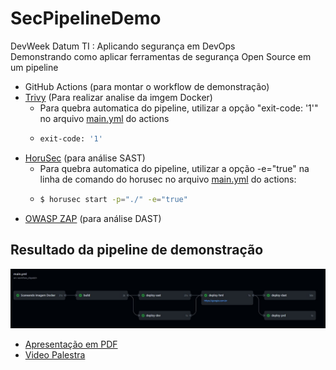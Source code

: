 # SecPipelineDemo

DevWeek Datum TI : Aplicando segurança em DevOps <br>
Demonstrando como aplicar ferramentas de segurança Open Source em um pipeline <br>

* GitHub Actions (para montar o workflow de demonstração)
* [Trivy](https://github.com/aquasecurity/trivy) (Para realizar analise da imgem Docker)
  * Para quebra automatica do pipeline, utilizar a opção "exit-code: '1'" no arquivo [main.yml](https://github.com/crypto-br/SecPipelineDemo/blob/main/.github/workflows/main.yml) do actions
  * ```sh
    exit-code: '1'
    ```
* [HoruSec](https://horusec.io/site/) (para análise SAST)
  * Para quebra automatica do pipeline, utilizar a opção  -e="true" na linha de comando do horusec no arquivo [main.yml](https://github.com/crypto-br/SecPipelineDemo/blob/main/.github/workflows/main.yml) do actions:
  * ```sh
    $ horusec start -p="./" -e="true"
    ```
* [OWASP ZAP](https://github.com/zaproxy/zaproxy/) (para análise DAST)

## Resultado da pipeline de demonstração

![Resultado da pipeline do LAB](https://github.com/crypto-br/SecPipelineDemo/blob/main/resultpipeline.jpg)

* [Apresentação em PDF](https://github.com/crypto-br/SecPipelineDemo/blob/main/Apresenta%C3%A7%C3%A3o%20DEV%20WEEK%20PPT.pdf)
* [Video Palestra](https://www.youtube.com/watch?v=AYJtHQi_Pkw)
